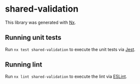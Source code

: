 # shared-validation

This library was generated with [Nx](https://nx.dev).

## Running unit tests

Run `nx test shared-validation` to execute the unit tests via [Jest](https://jestjs.io).

## Running lint

Run `nx lint shared-validation` to execute the lint via [ESLint](https://eslint.org/).
